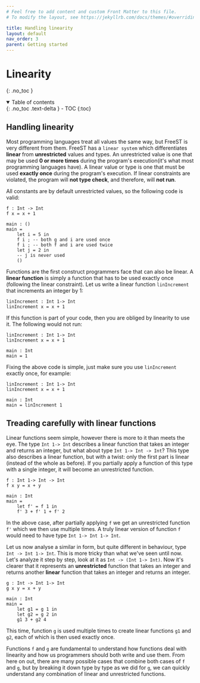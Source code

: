 ```yaml
---
# Feel free to add content and custom Front Matter to this file.
# To modify the layout, see https://jekyllrb.com/docs/themes/#overriding-theme-defaults

title: Handling linearity
layout: default
nav_order: 3
parent: Getting started
---
```


# Linearity
{: .no_toc }

<!-- TODO -->
<!-- some intro text here -->

<!-- collapsible TOC (check https://just-the-docs.github.io/just-the-docs/docs/navigation-structure/#top) -->
<details open markdown="block">
  <summary>
    Table of contents
  </summary>
  {: .no_toc .text-delta }
- TOC
{:toc}
</details>



## Handling linearity
Most programming languages treat all values the same way, but FreeST is very different from them.
    FreeST has a `linear system` which differentiates **linear** from **unrestricted** values and 
    types. An unrestricted value is one that may be used **0 or more times** during the program's 
    execution(it's what most programming languages have). A linear value or type is one that must 
    be used **exactly once** during the program's execution. If linear constraints are violated,
    the program will **not type check**, and therefore, will **not run**.

All constants are by default unrestricted values, so the following code is valid:
```
f : Int -> Int
f x = x + 1

main : ()
main = 
    let i = 5 in
    f i ; -- both g and i are used once
    f i ; -- both f and i are used twice
    let j = 2 in
    -- j is never used
    ()
```

Functions are the first construct programmers face that can also be linear. A 
    **linear function** is simply a function that has to be used exactly once (following the
    linear constraint). Let us write a linear function `linIncrement` that increments an integer 
    by 1:
```
linIncrement : Int 1-> Int
linIncrement x = x + 1
```

If this function is part of your code, then you are obliged by linearity to use it. The following
    would not run:
```
linIncrement : Int 1-> Int
linIncrement x = x + 1

main : Int
main = 1
```

<!-- TODO: insert what error is thrown by freest in the above example -->

Fixing the above code is simple, just make sure you use `linIncrement` exactly once, for example:
``` 
linIncrement : Int 1-> Int
linIncrement x = x + 1

main : Int
main = linIncrement 1
```

<!-- TODO: unrestricted can replace linear -->

## Treading carefully with linear functions
Linear functions seem simple, however there is more to it than meets the eye. The type
    `Int 1-> Int` describes a linear function that takes an integer and returns an integer,
    but what about type `Int 1-> Int -> Int`? This type also describes a linear function, but with
    a twist: only the first part is linear (instead of the whole as before). If you partially apply
    a function of this type with a single integer, it will become an unrestricted function.
```
f : Int 1-> Int -> Int
f x y = x + y

main : Int
main = 
    let f' = f 1 in
    f' 3 + f' 1 + f' 2
```

In the above case, after partially applying `f` we get an unrestricted function `f'` which we then 
    use multiple times. A truly linear version of function `f` would need to have type 
    `Int 1-> Int 1-> Int`.

Let us now analyse a similar in form, but quite different in behaviour, type `Int -> Int 1-> Int`. This is more tricky than 
    what we've seen until now. Let's analyze it step by step, look at it as `Int -> (Int 1-> Int)`.
    Now it's clearer that it represents an **unrestricted** function that takes an integer and 
    returns another **linear** function that takes an integer and returns an integer.
```
g : Int -> Int 1-> Int
g x y = x + y

main : Int
main =
    let g1 = g 1 in
    let g2 = g 2 in
    g1 3 + g2 4
```

This time, function `g` is used multiple times to create linear functions `g1` and `g2`, each of which is then used exactly once.

Functions `f` and `g` are fundamental to understand how functions deal with linearity and how 
    us programmers should both write and use them. From here on out, there are many possible cases
    that combine both cases of `f` and `g`, but by breaking it down type by type as we did for `g`,
    we can quickly understand any combination of linear and unrestricted functions.

<!-- TODO -->
<!-- maybe talk about a generator function `() -> (T 1-> U)` that might be useful in some cases -->